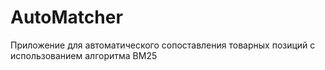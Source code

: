 # AutoMatcher
Приложение для автоматического сопоставления товарных позиций с использованием алгоритма BM25
